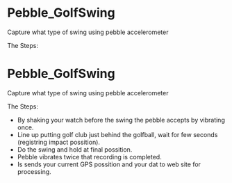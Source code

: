 # Pebble_GolfSwing
Capture what type of swing using pebble accelerometer

The Steps:

# Pebble_GolfSwing
Capture what type of swing using pebble accelerometer

The Steps:

- By shaking your watch before the swing the pebble accepts by vibrating once.
- Line up putting golf club just behind the golfball, wait for few seconds (registring impact possition).
- Do the swing and hold at final possition.  
- Pebble vibrates twice that recording is completed.
- Is sends your current GPS possition and your dat to web site for processing.

